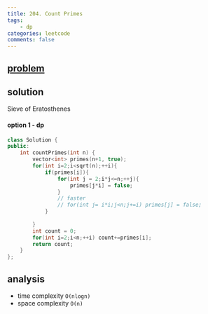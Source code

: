 ```yaml
---
title: 204. Count Primes
tags:  
    - dp
categories: leetcode
comments: false
---
```



## [problem](https://leetcode.com/problems/count-primes/)


## solution
Sieve of Eratosthenes
#### option 1 - dp
```c++
class Solution {
public:
    int countPrimes(int n) {
        vector<int> primes(n+1, true);
        for(int i=2;i<sqrt(n);++i){
            if(primes[i]){
                for(int j = 2;i*j<=n;++j){
                    primes[j*i] = false;
                }
                // faster
                // for(int j= i*i;j<n;j+=i) primes[j] = false;
            }
            
        }
        int count = 0;
        for(int i=2;i<n;++i) count+=primes[i];
        return count;
    }
};
```


## analysis
- time complexity `O(nlogn)`
- space complexity `O(n)`